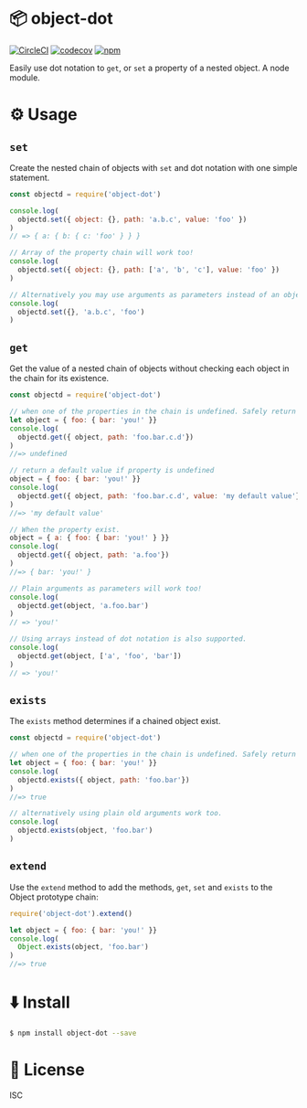 # 📦 object-dot

[![CircleCI](https://circleci.com/gh/jusx/object-dot.svg?style=svg)](https://circleci.com/gh/jusx/object-dot) [![codecov](https://codecov.io/gh/jusx/object-dot/branch/master/graph/badge.svg)](https://codecov.io/gh/jusx/object-dot) [![npm](https://img.shields.io/npm/v/object-dot.svg?style=flat-square)](https://www.npmjs.com/package/object-dot)

Easily use dot notation to `get`, or `set` a property of a nested object. A node module.

# ⚙️ Usage

## `set`

Create the nested chain of objects with `set` and dot notation with one simple statement.

```js
const objectd = require('object-dot')

console.log(
  objectd.set({ object: {}, path: 'a.b.c', value: 'foo' })
)
// => { a: { b: { c: 'foo' } } }

// Array of the property chain will work too!
console.log(
  objectd.set({ object: {}, path: ['a', 'b', 'c'], value: 'foo' })
)

// Alternatively you may use arguments as parameters instead of an object.
console.log(
  objectd.set({}, 'a.b.c', 'foo')
)
```

## `get`

Get the value of a nested chain of objects without checking each object in the chain for its existence.

```js
const objectd = require('object-dot')

// when one of the properties in the chain is undefined. Safely return undefined.
let object = { foo: { bar: 'you!' }}
console.log(
  objectd.get({ object, path: 'foo.bar.c.d'})
)
//=> undefined

// return a default value if property is undefined
object = { foo: { bar: 'you!' }}
console.log(
  objectd.get({ object, path: 'foo.bar.c.d', value: 'my default value'})
)
//=> 'my default value'

// When the property exist.
object = { a: { foo: { bar: 'you!' } }}
console.log(
  objectd.get({ object, path: 'a.foo'})
)
//=> { bar: 'you!' }

// Plain arguments as parameters will work too!
console.log(
  objectd.get(object, 'a.foo.bar')
)
// => 'you!'

// Using arrays instead of dot notation is also supported.
console.log(
  objectd.get(object, ['a', 'foo', 'bar'])
)
// => 'you!'

```

## `exists`

The `exists` method determines if a chained object exist.

```js
const objectd = require('object-dot')

// when one of the properties in the chain is undefined. Safely return undefined.
let object = { foo: { bar: 'you!' }}
console.log(
  objectd.exists({ object, path: 'foo.bar'})
)
//=> true

// alternatively using plain old arguments work too.
console.log(
  objectd.exists(object, 'foo.bar')
)

```

## `extend`

Use the `extend` method to add the methods, `get`, `set` and `exists` to the Object prototype chain:

```js
require('object-dot').extend()

let object = { foo: { bar: 'you!' }}
console.log(
  Object.exists(object, 'foo.bar')
)
//=> true
```
# ⬇️ Install

```bash
$ npm install object-dot --save
```

# 📄 License

ISC

